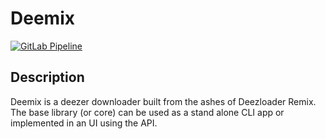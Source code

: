 # Deemix

[![GitLab Pipeline](https://img.shields.io/gitlab/pipeline/Bockiii/deemix-docker?style=flat-square&color=607D8B&label=gitlab%20pipeline&logo=github)](https://gitlab.com/Bockiii/deemix-docker)

## Description

Deemix is a deezer downloader built from the ashes of Deezloader Remix. The base library (or core) can be used as a stand alone CLI app or implemented in an UI using the API.
